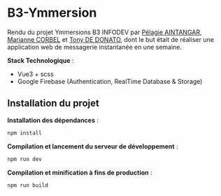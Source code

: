 # B3-Ymmersion

Rendu du projet Ymmersions B3 INFODEV par [Pélagie AINTANGAR](https://github.com/PELAGIE-AINTANGAR), [Marianne CORBEL](https://github.com/mzribel) et [Tony DE DONATO](https://github.com/Tony-De-Donato), dont le but était de réaliser une application web de messagerie instantanée en une semaine.

**Stack Technologique** :
- Vue3 + scss
- Google Firebase (Authentication, RealTime Database & Storage)

## Installation du projet

**Installation des dépendances** :
```sh
npm install
```

**Compilation et lancement du serveur de développement** :
```sh
npm run dev
``` 

**Compilation et minification à fins de production** :
```sh
npm run build
```
